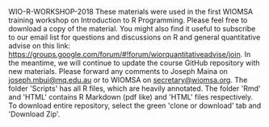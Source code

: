 WIO-R-WORKSHOP-2018
These materials were used in the first WIOMSA training workshop on Introduction to R Programming. Please feel free to download a copy of the material. You might also find it useful to subscribe to our email list for questions and discussions on R and general quantitative advise on this link: https://groups.google.com/forum/#!forum/wiorquantitativeadvise/join.
In the meantime, we will continue to update the course GitHub repository with new materials. Please forward any comments to Joseph Maina on joseph.mbui@mq.edu.au or to WIOMSA on secretary@wiomsa.org.
The folder 'Scripts' has all R files, which are heavily annotated.
The folder 'Rmd' and 'HTML' contains R Markdown (pdf like) and 'HTML' files respectively.
To download entire repository, select the green 'clone or download' tab and 'Download Zip'.
